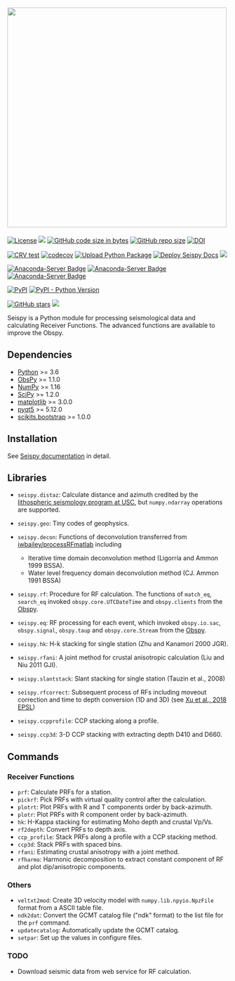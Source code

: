 # <img src="https://user-images.githubusercontent.com/7437523/128596331-dc5c5e40-93e1-4d9e-b92d-9c53fe51145a.png" width="500"/> 


[![License](https://img.shields.io/github/license/xumi1993/seispy)]()
[![](https://img.shields.io/github/last-commit/xumi1993/seispy)]()
[![GitHub code size in bytes](https://img.shields.io/github/languages/code-size/xumi1993/seispy)]()
[![GitHub repo size](https://img.shields.io/github/repo-size/xumi1993/seispy)]()
[![DOI](https://zenodo.org/badge/41006349.svg)](https://zenodo.org/badge/latestdoi/41006349)

[![CRV test](https://github.com/xumi1993/seispy/actions/workflows/test.yml/badge.svg?branch=dev)](https://github.com/xumi1993/seispy/actions/workflows/test.yml)
[![codecov](https://codecov.io/gh/xumi1993/seispy/branch/dev/graph/badge.svg?token=XN3E3N6S3V)](https://codecov.io/gh/xumi1993/seispy)
[![Upload Python Package](https://github.com/xumi1993/seispy/actions/workflows/python-publish.yml/badge.svg)](https://github.com/xumi1993/seispy/actions/workflows/python-publish.yml)
[![Deploy Seispy Docs](https://github.com/xumi1993/seispy-doc.post/actions/workflows/deploy.yml/badge.svg)](https://github.com/xumi1993/seispy-doc.post/actions/workflows/deploy.yml)
<a href="https://dev.azure.com/conda-forge/feedstock-builds/_build/latest?definitionId=13623&branchName=master">
  <img src="https://dev.azure.com/conda-forge/feedstock-builds/_apis/build/status/seispy-feedstock?branchName=master">
</a> 

[![Anaconda-Server Badge](https://anaconda.org/conda-forge/seispy/badges/version.svg)](https://anaconda.org/conda-forge/seispy)
[![Anaconda-Server Badge](https://anaconda.org/conda-forge/seispy/badges/installer/conda.svg)](https://conda.anaconda.org/conda-forge)
[![Anaconda-Server Badge](https://anaconda.org/conda-forge/seispy/badges/downloads.svg)](https://anaconda.org/conda-forge/seispy)

[![PyPI](https://img.shields.io/pypi/v/python-seispy)](https://pypi.org/project/python-seispy/)
[![PyPI - Python Version](https://img.shields.io/pypi/pyversions/python-seispy)](https://pypi.org/project/python-seispy/)

[![GitHub stars](https://img.shields.io/github/stars/xumi1993/seispy?style=social)]()
[![](https://img.shields.io/github/forks/xumi1993/seispy?style=social)]()


Seispy is a Python module for processing seismological data and calculating Receiver Functions. The advanced functions are available to improve the Obspy.


## Dependencies
  * [Python]() >= 3.6
  * [ObsPy](http://docs.obspy.org) >= 1.1.0
  * [NumPy](http://www.numpy.org/) >= 1.16
  * [SciPy](http://www.scipy.org/) >= 1.2.0
  * [matplotlib](https://matplotlib.org/) >= 3.0.0
  * [pyqt5](https://www.riverbankcomputing.com/software/pyqt/) >= 5.12.0
  * [scikits.bootstrap](https://github.com/cgevans/scikits-bootstrap) >= 1.0.0
  
## Installation

See [Seispy documentation](https://seispy.xumijian.me/installation.html) in detail.
 
## Libraries
- `seispy.distaz`: Calculate distance and azimuth credited by the [lithospheric seismology program at USC](http://www.seis.sc.edu/software/distaz/), but `numpy.ndarray` operations are supported.
- `seispy.geo`: Tiny codes of geophysics.
- `seispy.decon`: Functions of deconvolution transferred from [iwbailey/processRFmatlab](https://github.com/iwbailey/processRFmatlab) including
  - Iterative time domain deconvolution method (Ligorría and Ammon 1999 BSSA). 
  - Water level frequency domain deconvolution method (CJ. Ammon 1991 BSSA)
- `seispy.rf`: Procedure for RF calculation. The functions of `match_eq`, `search_eq` invoked `obspy.core.UTCDateTime` and `obspy.clients` from the [Obspy](https://docs.obspy.org/).
- `seispy.eq`: RF processing for each event, which invoked `obspy.io.sac`, `obspy.signal`, `obspy.taup` and `obspy.core.Stream` from the [Obspy](https://docs.obspy.org/).
- `seispy.hk`: H-k stacking for single station (Zhu and Kanamori 2000 JGR).
- `seispy.rfani`: A joint method for crustal anisotropic calculation (Liu and Niu 2011 GJI).
- `seispy.slantstack`: Slant stacking for single station (Tauzin et al., 2008)
- `seispy.rfcorrect`: Subsequent process of RFs including moveout correction and time to depth conversion (1D and 3D) (see [Xu et al., 2018 EPSL](https://www.sciencedirect.com/science/article/pii/S0012821X17306921?via%3Dihub))
- `seispy.ccpprofile`: CCP stacking along a profile.
- `seispy.ccp3d`: 3-D CCP stacking with extracting depth D410 and D660.

  [lithospheric seismology program at USC]: http://www.seis.sc.edu/software/distaz/
  [scikits-bootstrap]: https://github.com/cgevans/scikits-bootstrap
  [iwbailey/processRFmatlab]: https://github.com/iwbailey/processRFmatlab
  [Obspy]: https://docs.obspy.org/
  [Xu et al., 2018 EPSL]: https://www.sciencedirect.com/science/article/pii/S0012821X17306921?via%3Dihub


## Commands
### Receiver Functions
 * `prf`: Calculate PRFs for a station.
 * `pickrf`: Pick PRFs with virtual quality control after the calculation.
 * `plotrt`: Plot PRFs with R and T components order by back-azimuth.
 * `plotr`: Plot PRFs with R component order by back-azimuth.
 * `hk`: H-Kappa stacking for estimating Moho depth and crustal Vp/Vs.
 * `rf2depth`: Convert PRFs to depth axis.
 * `ccp_profile`: Stack PRFs along a profile with a CCP stacking method.
 * `ccp3d`: Stack PRFs with spaced bins.
 * `rfani`: Estimating crustal anisotropy with a joint method.
 * `rfharmo`: Harmonic decomposition to extract constant component of RF and plot dip/anisotropic components.

### Others
 * `veltxt2mod`: Create 3D velocity model with `numpy.lib.npyio.NpzFile` format from a ASCII table file.
 * `ndk2dat`: Convert the GCMT catalog file ("ndk" format) to the list file for the `prf` command.
 * `updatecatalog`: Automatically update the GCMT catalog.
 * `setpar`: Set up the values in configure files.

### TODO

- Download seismic data from web service for RF calculation.
